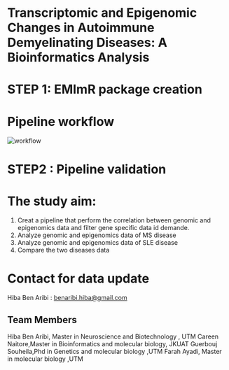 # Transcriptomic and Epigenomic Changes in  Autoimmune Demyelinating Diseases: A Bioinformatics Analysis

# STEP 1: EMImR package creation

# Pipeline workflow
![workflow](https://user-images.githubusercontent.com/73958439/174091995-b8f8dc44-c54f-4d68-b17a-3f6f25da2d99.png)


# STEP2 : Pipeline validation
# The study aim:
1. Creat a pipeline that perform the correlation between  genomic and epigenomics data and filter gene specific data id demande.
2. Analyze genomic and epigenomics data of MS disease
3. Analyze genomic and epigenomics data of SLE disease
4. Compare the two diseases data

# Contact for data update 
Hiba Ben Aribi : benaribi.hiba@gmail.com


## Team  Members
Hiba Ben Aribi, Master in Neuroscience and Biotechnology , UTM
Careen Naitore,Master in Bioinformatics and molecular biology, JKUAT
Guerbouj Souheila,Phd in Genetics and molecular biology ,UTM
Farah Ayadi, Master in molecular biology ,UTM




